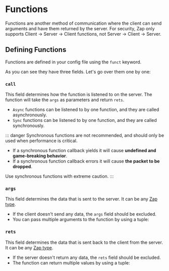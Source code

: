 <script setup lang="ts">
const example = `funct Test = {
    call: Async,
    args: struct {
        foo: u8,
        bar: string
    },
    rets: enum { Success, Fail }
}`

const tupleExample = `funct Tuples = {
    call: Async,
    args: (boolean, u8),
    rets: (boolean, string)
}`
</script>

# Functions

Functions are another method of communication where the client can send arguments and have them returned by the server. For security, Zap only supports Client -> Server -> Client functions, not Server -> Client -> Server.

## Defining Functions

Functions are defined in your config file using the `funct` keyword.

<CodeBlock :code="example" />

As you can see they have three fields. Let's go over them one by one:

### `call`

This field determines how the function is listened to on the server. The function will take the `args` as parameters and return `rets`.

- `Async` functions can be listened to by one function, and they are called asynchronously.
- `Sync` functions can be listened to by one function, and they are called synchronously.

::: danger
Synchronous functions are not recommended, and should only be used when performance is critical.

- If a synchronous function callback yields it will cause **undefined and game-breaking behavior**.
- If a synchronous function callback errors it will cause **the packet to be dropped**.

Use synchronous functions with extreme caution.
:::

### `args`

This field determines the data that is sent to the server. It can be any [Zap type](./types.md).

- If the client doesn't send any data, the `args` field should be excluded.
- You can pass multiple arguments to the function by using a tuple:

<CodeBlock :code="tupleExample" />

### `rets`

This field determines the data that is sent back to the client from the server. It can be any [Zap type](./types.md).

- If the server doesn't return any data, the `rets` field should be excluded.
- The function can return multiple values by using a tuple:

<CodeBlock :code="tupleExample" />
